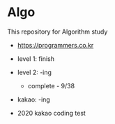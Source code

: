 # Algo
This repository for Algorithm study

- https://programmers.co.kr
* level 1: finish
* level 2: -ing
  - complete - 9/38
* kakao: -ing


* 2020 kakao coding test
